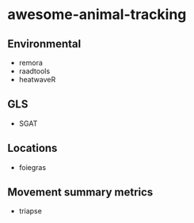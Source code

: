 # awesome-animal-tracking

## Environmental 
- remora
- raadtools
- heatwaveR

## GLS
- SGAT

## Locations
- foiegras

## Movement summary metrics
- triapse
